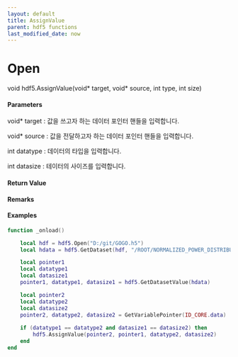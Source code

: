 ```yaml
---
layout: default
title: AssignValue
parent: hdf5 functions
last_modified_date: now
---
```


# Open

void hdf5.AssignValue\(void* target, void* source, int type, int size\)

#### Parameters

void* target : 값을 쓰고자 하는 데이터 포인터 핸들을 입력합니다.

void* source : 값을 전달하고자 하는 데이터 포인터 핸들을 입력합니다.

int datatype : 데이터의 타입을 입력합니다.

int datasize : 테이터의 사이즈를 입력합니다.

#### Return Value



#### Remarks



#### Examples

```lua
function _onload()

	local hdf = hdf5.Open("D:/git/GOGO.h5")
	local hdata = hdf5.GetDataset(hdf, "/ROOT/NORMALIZED_POWER_DISTRIBUTION")

	local pointer1
	local datatype1
	local datasize1
	pointer1, datatype1, datasize1 = hdf5.GetDatasetValue(hdata)

	local pointer2
	local datatype2
	local datasize2
	pointer2, datatype2, datasize2 = GetVariablePointer(ID_CORE.data)
	
	if (datatype1 == datatype2 and datasize1 == datasize2) then
		hdf5.AssignValue(pointer2, pointer1, datatype2, datasize2)
	end
end

```
